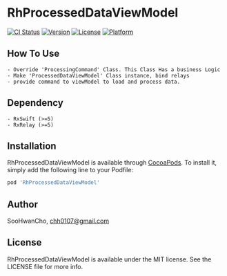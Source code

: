 # RhProcessedDataViewModel

[![CI Status](https://img.shields.io/travis/SooHwanCho/RhProcessedDataViewModel.svg?style=flat)](https://travis-ci.org/SooHwanCho/RhProcessedDataViewModel)
[![Version](https://img.shields.io/cocoapods/v/RhProcessedDataViewModel.svg?style=flat)](https://cocoapods.org/pods/RhProcessedDataViewModel)
[![License](https://img.shields.io/cocoapods/l/RhProcessedDataViewModel.svg?style=flat)](https://cocoapods.org/pods/RhProcessedDataViewModel)
[![Platform](https://img.shields.io/cocoapods/p/RhProcessedDataViewModel.svg?style=flat)](https://cocoapods.org/pods/RhProcessedDataViewModel)

## How To Use
    - Override 'ProcessingCommand' Class. This Class Has a business Logic
    - Make 'ProcessedDataViewModel' Class instance, bind relays
    - provide command to viewModel to load and process data.
## Dependency
    - RxSwift (>=5)
    - RxRelay (>=5)
## Installation

RhProcessedDataViewModel is available through [CocoaPods](https://cocoapods.org). To install
it, simply add the following line to your Podfile:

```ruby
pod 'RhProcessedDataViewModel'
```

## Author

SooHwanCho, chh0107@gmail.com

## License

RhProcessedDataViewModel is available under the MIT license. See the LICENSE file for more info.

